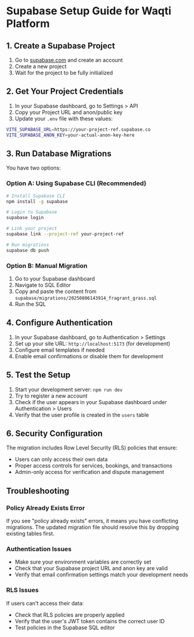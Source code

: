 # Supabase Setup Guide for Waqti Platform

## 1. Create a Supabase Project

1. Go to [supabase.com](https://supabase.com) and create an account
2. Create a new project
3. Wait for the project to be fully initialized

## 2. Get Your Project Credentials

1. In your Supabase dashboard, go to Settings > API
2. Copy your Project URL and anon/public key
3. Update your `.env` file with these values:

```bash
VITE_SUPABASE_URL=https://your-project-ref.supabase.co
VITE_SUPABASE_ANON_KEY=your-actual-anon-key-here
```

## 3. Run Database Migrations

You have two options:

### Option A: Using Supabase CLI (Recommended)
```bash
# Install Supabase CLI
npm install -g supabase

# Login to Supabase
supabase login

# Link your project
supabase link --project-ref your-project-ref

# Run migrations
supabase db push
```

### Option B: Manual Migration
1. Go to your Supabase dashboard
2. Navigate to SQL Editor
3. Copy and paste the content from `supabase/migrations/20250806143914_fragrant_grass.sql`
4. Run the SQL

## 4. Configure Authentication

1. In your Supabase dashboard, go to Authentication > Settings
2. Set up your site URL: `http://localhost:5173` (for development)
3. Configure email templates if needed
4. Enable email confirmations or disable them for development

## 5. Test the Setup

1. Start your development server: `npm run dev`
2. Try to register a new account
3. Check if the user appears in your Supabase dashboard under Authentication > Users
4. Verify that the user profile is created in the `users` table

## 6. Security Configuration

The migration includes Row Level Security (RLS) policies that ensure:
- Users can only access their own data
- Proper access controls for services, bookings, and transactions
- Admin-only access for verification and dispute management

## Troubleshooting

### Policy Already Exists Error
If you see "policy already exists" errors, it means you have conflicting migrations. The updated migration file should resolve this by dropping existing tables first.

### Authentication Issues
- Make sure your environment variables are correctly set
- Check that your Supabase project URL and anon key are valid
- Verify that email confirmation settings match your development needs

### RLS Issues
If users can't access their data:
- Check that RLS policies are properly applied
- Verify that the user's JWT token contains the correct user ID
- Test policies in the Supabase SQL editor
